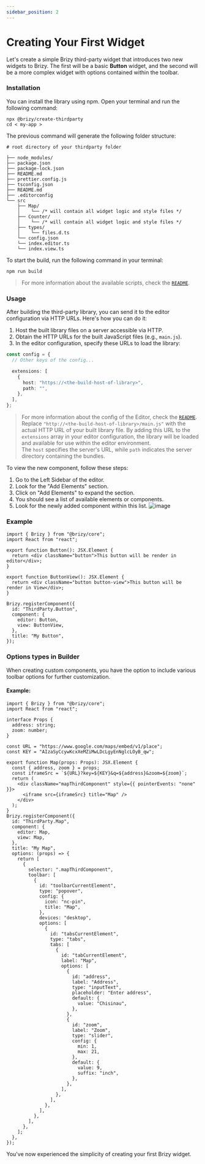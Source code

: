 ```yaml
---
sidebar_position: 2
---
```


# Creating Your First Widget

Let's create a simple Brizy third-party widget that introduces two new widgets to Brizy.
The first will be a basic **Button** widget, and the second will be a more complex widget
with options contained within the toolbar.

### Installation

You can install the library using npm. Open your terminal and run the following command:

```shell
npx @brizy/create-thirdparty
cd < my-app >
```

The previous command will generate the following folder structure:

```shell
# root directory of your thirdparty folder

├── node_modules/
├── package.json
├── package-lock.json
├── README.md
├── prettier.config.js
├── tsconfig.json
├── README.md
├── .editorconfig
└── src
    ├── Map/
    │    └── /* will contain all widget logic and style files */
    ├── Counter/
    │    └── /* will contain all widget logic and style files */
    ├── types/
    │    └── files.d.ts
    └── config.json
    └── index.editor.ts
    └── index.view.ts
```

To start the build, run the following command in your terminal:

```shell
npm run build
```

> For more information about the available scripts, check the [`README`](https://github.com/EasyBrizy/Brizy-Local-Editor/blob/master/packages/scripts/Readme.md).

### Usage

After building the third-party library, you can send it to the editor configuration via HTTP URLs.
Here's how you can do it:

1. Host the built library files on a server accessible via HTTP.
2. Obtain the HTTP URLs for the built JavaScript files (e.g., `main.js`).
3. In the editor configuration, specify these URLs to load the library:

[//]: # "///// TODO: ramane asta de vazut daca mai trebuie, pentru ca probabil deja trebuie peste `extensions` key"

```typescript
const config = {
  // Other keys of the config...

  extensions: [
    {
      host: "https://<the-build-host-of-library>",
      path: "",
    },
  ],
};
```

> For more information about the config of the Editor, check the [`README`](https://github.com/EasyBrizy/Brizy-Local-Editor/blob/master/packages/core/docs/self-hosted.MD#config).
> Replace `"http://<the-build-host-of-library>/main.js"` with the actual HTTP URL of your built library file.
> By adding this URL to the `extensions` array in your editor configuration, the library will be loaded and available for use within the editor environment. <br />
> The `host` specifies the server's URL, while `path` indicates the server directory containing the bundles.

To view the new component, follow these steps:

1. Go to the Left Sidebar of the editor.
2. Look for the "Add Elements" section.
3. Click on "Add Elements" to expand the section.
4. You should see a list of available elements or components.
5. Look for the newly added component within this list.
   ![image](https://github.com/EasyBrizy/Brizy-Local-Editor/assets/18303258/eb021ebd-7a61-44f7-aa3c-ddf6f1d60b18)

### Example

```tsx
import { Brizy } from "@brizy/core";
import React from "react";

export function Button(): JSX.Element {
  return <div className="button">This button will be render in editor</div>;
}

export function ButtonView(): JSX.Element {
  return <div className="button button-view">This button will be render in View</div>;
}

Brizy.registerComponent({
  id: "ThirdParty.Button",
  component: {
    editor: Button,
    view: ButtonView,
  },
  title: "My Button",
});
```

### Options types in Builder

When creating custom components, you have the option to include various toolbar options for further customization.

#### Example:

```tsx
import { Brizy } from "@brizy/core";
import React from "react";

interface Props {
  address: string;
  zoom: number;
}

const URL = "https://www.google.com/maps/embed/v1/place";
const KEY = "AIzaSyCcywKcxXeMZiMwLDcLgyEnNglcLOyB_qw";

export function Map(props: Props): JSX.Element {
  const { address, zoom } = props;
  const iframeSrc = `${URL}?key=${KEY}&q=${address}&zoom=${zoom}`;
  return (
    <div className="mapThirdComponent" style={{ pointerEvents: "none" }}>
      <iframe src={iframeSrc} title="Map" />
    </div>
  );
}
Brizy.registerComponent({
  id: "ThirdParty.Map",
  component: {
    editor: Map,
    view: Map,
  },
  title: "My Map",
  options: (props) => {
    return [
      {
        selector: ".mapThirdComponent",
        toolbar: [
          {
            id: "toolbarCurrentElement",
            type: "popover",
            config: {
              icon: "nc-pin",
              title: "Map",
            },
            devices: "desktop",
            options: [
              {
                id: "tabsCurrentElement",
                type: "tabs",
                tabs: [
                  {
                    id: "tabCurrentElement",
                    label: "Map",
                    options: [
                      {
                        id: "address",
                        label: "Address",
                        type: "inputText",
                        placeholder: "Enter address",
                        default: {
                          value: "Chisinau",
                        },
                      },
                      {
                        id: "zoom",
                        label: "Zoom",
                        type: "slider",
                        config: {
                          min: 1,
                          max: 21,
                        },
                        default: {
                          value: 9,
                          suffix: "inch",
                        },
                      },
                    ],
                  },
                ],
              },
            ],
          },
        ],
      },
    ];
  },
});
```

You've now experienced the simplicity of creating your first Brizy widget.

